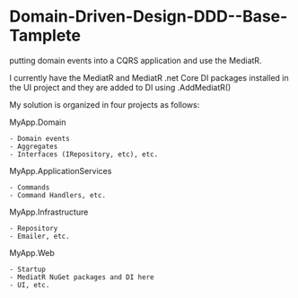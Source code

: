 # Domain-Driven-Design-DDD--Base-Tamplete


putting domain events into a CQRS application and  use the MediatR.


I currently have the MediatR and MediatR .net Core DI packages installed in the UI project and they are added to DI using .AddMediatR()


My solution is organized in four projects as follows:


MyApp.Domain

    - Domain events
    - Aggregates
    - Interfaces (IRepository, etc), etc.
    
MyApp.ApplicationServices

    - Commands
    - Command Handlers, etc.
    
MyApp.Infrastructure

    - Repository 
    - Emailer, etc.
    
MyApp.Web

    - Startup
    - MediatR NuGet packages and DI here
    - UI, etc.
